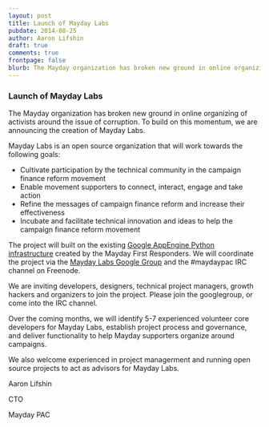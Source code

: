 ```yaml
---
layout: post
title: Launch of Mayday Labs
pubdate: 2014-08-25
author: Aaron Lifshin
draft: true
comments: true
frontpage: false
blurb: The Mayday organization has broken new ground in online organizing of activists around the issue of corruption.  To build on this momentum, we are announcing the creation of Mayday Labs.
---
```


### Launch of Mayday Labs

The Mayday organization has broken new ground in online organizing of activists around the issue of corruption.  To build on this momentum, we are announcing the creation of Mayday Labs.

Mayday Labs is an open source organization that will work towards the following goals:

 - Cultivate participation by the technical community in the campaign finance reform
movement
 - Enable movement supporters to connect, interact, engage and take action
 - Refine the messages of campaign finance reform and increase their effectiveness
 - Incubate and facilitate technical innovation and ideas to help the campaign finance reform
movement

The project will built on the existing [Google AppEngine Python infrastructure](https://github.com/MayOneUS/wiki/wiki/Developer-Information) created by the Mayday First Responders.  We will coordinate the project via the [Mayday Labs Google Group](https://groups.google.com/forum/#!forum/mayday-labs) and the #maydaypac IRC channel on Freenode.

We are inviting developers, designers, technical project managers, growth hackers and organizers to join the project.  Please join the googlegroup, or come into the IRC channel.

Over the coming months, we will identify 5-7 experienced volunteer core developers for Mayday Labs, establish project process and governance, and deliver functionality to help Mayday supporters organize around campaigns.

We also welcome experienced in project managerment and running open source projects to act as advisors for Mayday Labs.

Aaron Lifshin

CTO

Mayday PAC
